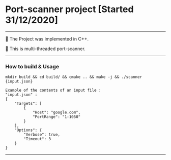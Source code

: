 # Port-scanner project [Started 31/12/2020]
---

:pushpin: The Project was implemented in C++.

:pushpin: This is multi-threaded port-scanner.

---
### How to build & Usage

    mkdir build && cd build/ && cmake .. && make -j && ./scanner {input.json}

    Example of the contents of an input file :
    "input.json" :
    {
        "Targets": [
            {
                "Host": "google.com",
                "PortRange": "1-1050"
            }
        ],
        "Options": {
            "Verbose": true,
            "Timeout": 3
        }
    } 
---

